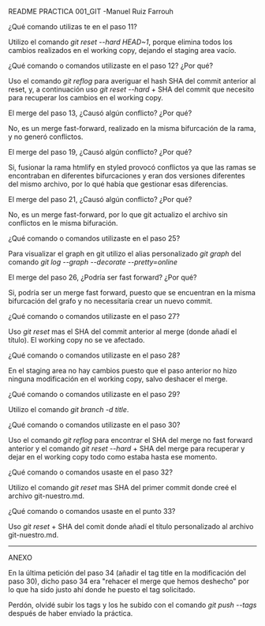 README PRACTICA 001_GIT -Manuel Ruiz Farrouh

¿Qué comando utilizas te en el paso 11?

   Utilizo el comando *git reset --hard HEAD~1*, porque elimina todos los cambios realizados en el working copy, dejando
   el staging area vacío.

¿Qué comando o comandos utilizaste en el paso 12? ¿Por qué?

   Uso el comando *git reflog* para averiguar el hash SHA del commit anterior al reset, y, a continuación uso *git reset --hard* + SHA 
del commit que necesito para recuperar los cambios en el working copy.

El merge del paso 13, ¿Causó algún conflicto? ¿Por qué?

   No, es un merge fast-forward, realizado en la misma bifurcación de la rama, y no generó conflictos.

El merge del paso 19, ¿Causó algún conflicto? ¿Por qué?

   Si, fusionar la rama htmlify en styled provocó conflictos ya que las ramas se encontraban en diferentes bifurcaciones y eran dos
   versiones diferentes del mismo archivo, por lo qué había que gestionar esas diferencias.

El merge del paso 21, ¿Causó algún conflicto? ¿Por qué?

   No, es un merge fast-forward, por lo que git actualizo el archivo sin conflictos en le misma bifuración.

¿Qué comando o comandos utilizaste en el paso 25?

   Para visualizar el graph en git utilizo el alias personalizado *git graph* del comando *git log --graph --decorate --pretty=online*

El merge del paso 26, ¿Podría ser fast forward? ¿Por qué?

   Si, podría ser un merge fast forward, puesto que se encuentran en la misma bifurcación del grafo y no necessitaría crear un nuevo commit.

¿Qué comando o comandos utilizaste en el paso 27?

   Uso *git reset* mas el SHA del commit anterior al merge (donde añadí el título). El working copy no se ve afectado.

¿Qué comando o comandos utilizaste en el paso 28?

   En el staging area no hay cambios puesto que el paso anterior no hizo ninguna modificación en el working copy, salvo deshacer el merge.

¿Qué comando o comandos utilizaste en el paso 29?

   Utilizo el comando *git branch -d title*.

¿Qué comando o comandos utilizaste en el paso 30?

   Uso el comando *git reflog* para encontrar el SHA del merge no fast forward anterior y el comando *git reset --hard* + SHA del merge para
   recuperar y dejar en el working copy todo como estaba hasta ese momento.

¿Qué comando o comandos usaste en el paso 32?

   Utilizo el comando *git reset* mas SHA del primer commit donde creé el archivo git-nuestro.md.

¿Qué comando o comandos usaste en el punto 33?

   Uso *git reset* + SHA del comit donde añadí el título personalizado al archivo git-nuestro.md.


---------------------------------------------------------------------------------------------------------------------------------------------

ANEXO

En la última petición del paso 34 (añadir el tag title en la modificación del paso 30), dicho paso 34 era "rehacer el merge que hemos deshecho"
por lo que ha sido justo ahí donde he puesto el tag solicitado.

Perdón, olvidé subir los tags y los he subido con el comando *git push --tags* después de haber enviado la práctica.
